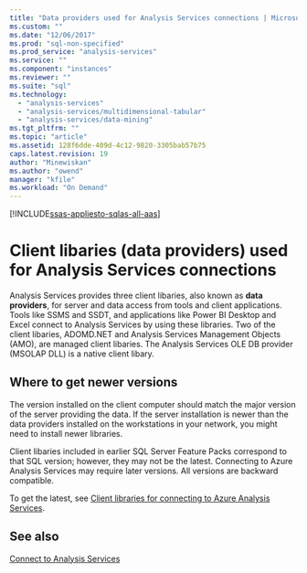 ```yaml
---
title: "Data providers used for Analysis Services connections | Microsoft Docs"
ms.custom: ""
ms.date: "12/06/2017"
ms.prod: "sql-non-specified"
ms.prod_service: "analysis-services"
ms.service: ""
ms.component: "instances"
ms.reviewer: ""
ms.suite: "sql"
ms.technology: 
  - "analysis-services"
  - "analysis-services/multidimensional-tabular"
  - "analysis-services/data-mining"
ms.tgt_pltfrm: ""
ms.topic: "article"
ms.assetid: 128f6dde-409d-4c12-9820-3305bab57b75
caps.latest.revision: 19
author: "Minewiskan"
ms.author: "owend"
manager: "kfile"
ms.workload: "On Demand"
---
```

[!INCLUDE[ssas-appliesto-sqlas-all-aas](../../includes/ssas-appliesto-sqlas-all-aas.md)]

# Client libaries (data providers) used for Analysis Services connections

Analysis Services provides three client libaries, also known as **data providers**, for server and data access from tools and client applications. Tools like SSMS and SSDT, and applications like Power BI Desktop and Excel connect to Analysis Services by using these libraries. Two of the client libaries, ADOMD.NET and Analysis Services Management Objects (AMO), are managed client libaries. The Analysis Services OLE DB provider (MSOLAP DLL) is a native client libary. 
  
##  <a name="bkmk_downloadsite"></a> Where to get newer versions  
 The version installed on the client computer should match the major version of the server providing the data. If the server installation is newer than the data providers installed on the workstations in your network, you might need to install newer libraries.  

Client libaries included in earlier SQL Server Feature Packs correspond to that SQL version; however, they may not be the latest. Connecting to Azure Analysis Services may require later versions. All versions are backward compatible.

To get the latest,  see [Client libraries for connecting to Azure Analysis Services](https://docs.microsoft.com/azure/analysis-services/analysis-services-data-providers). 
  
## See also  
 [Connect to Analysis Services](../../analysis-services/instances/connect-to-analysis-services.md)  
  
  
